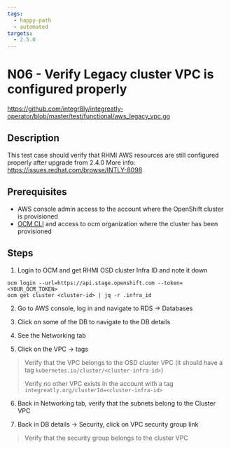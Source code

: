 ```yaml
---
tags:
  - happy-path
  - automated
targets:
  - 2.5.0
---
```


# N06 - Verify Legacy cluster VPC is configured properly

<https://github.com/integr8ly/integreatly-operator/blob/master/test/functional/aws_legacy_vpc.go>

## Description

This test case should verify that RHMI AWS resources are still configured properly after upgrade from 2.4.0
More info: <https://issues.redhat.com/browse/INTLY-8098>

## Prerequisites

- AWS console admin access to the account where the OpenShift cluster is provisioned
- [OCM CLI](https://github.com/openshift-online/ocm-cli/releases) and access to ocm organization where the cluster has been provisioned

## Steps

1. Login to OCM and get RHMI OSD cluster Infra ID and note it down

```
ocm login --url=https://api.stage.openshift.com --token=<YOUR_OCM_TOKEN>
ocm get cluster <cluster-id> | jq -r .infra_id
```

2. Go to AWS console, log in and navigate to RDS -> Databases

3. Click on some of the DB to navigate to the DB details

4. See the Networking tab

5. Click on the VPC -> tags

> Verify that the VPC belongs to the OSD cluster VPC (it should have a tag `kubernetes.io/cluster/<cluster-infra-id>`)
>
> Verify no other VPC exists in the account with a tag `integreatly.org/clusterId=<cluster-infra-id>`

6. Back in Networking tab, verify that the subnets belong to the Cluster VPC

7. Back in DB details -> Security, click on VPC security group link

> Verify that the security group belongs to the cluster VPC
